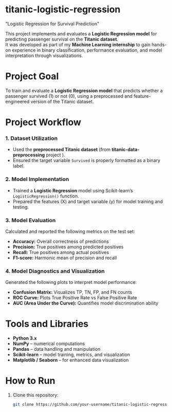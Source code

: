 # titanic-logistic-regression
"Logistic Regression for Survival Prediction"

This project implements and evaluates a **Logistic Regression model** for predicting passenger survival on the **Titanic dataset**.  
It was developed as part of my **Machine Learning internship** to gain hands-on experience in binary classification, performance evaluation, and model interpretation through visualizations.

# Project Goal

To train and evaluate a **Logistic Regression model** that predicts whether a passenger survived (1) or not (0), using a preprocessed and feature-engineered version of the Titanic dataset.

# Project Workflow

### 1. Dataset Utilization
- Used the **preprocessed Titanic dataset** (from **titanic-data-preprocessing** project ).  
- Ensured the target variable `Survived` is properly formatted as a binary label.

### 2. Model Implementation
- Trained a **Logistic Regression** model using Scikit-learn’s `LogisticRegression()` function.  
- Prepared the features (X) and target variable (y) for model training and testing.

### 3. Model Evaluation
Calculated and reported the following metrics on the test set:
- **Accuracy:** Overall correctness of predictions  
- **Precision:** True positives among predicted positives  
- **Recall:** True positives among actual positives  
- **F1-score:** Harmonic mean of precision and recall  

### 4. Model Diagnostics and Visualization
Generated the following plots to interpret model performance:
- **Confusion Matrix:** Visualizes TP, TN, FP, and FN counts  
- **ROC Curve:** Plots True Positive Rate vs False Positive Rate  
- **AUC (Area Under the Curve):** Quantifies model discrimination ability

# Tools and Libraries

- **Python 3.x**
- **NumPy** – numerical computations  
- **Pandas** – data handling and manipulation  
- **Scikit-learn** – model training, metrics, and visualization  
- **Matplotlib / Seaborn** – for enhanced data visualization  

# How to Run

1. Clone this repository:
   ```bash
   git clone https://github.com/your-username/titanic-logistic-regression.git
